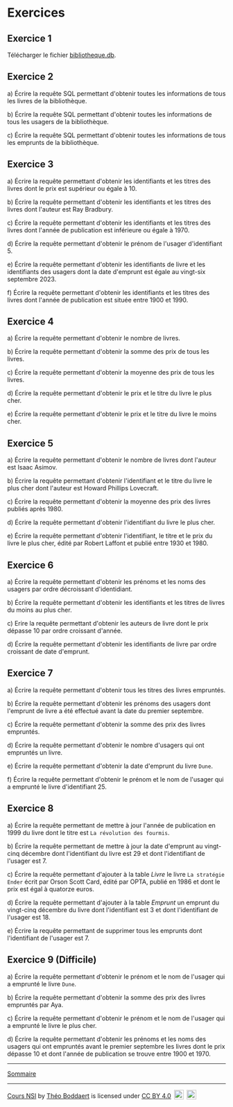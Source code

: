 # Exercices

## Exercice 1

Télécharger le fichier [bibliotheque.db](./../src/bibliotheque.db).

## Exercice 2

a) Écrire la requête SQL permettant d'obtenir toutes les informations de tous les livres de la bibliothèque.

b) Écrire la requête SQL permettant d'obtenir toutes les informations de tous les usagers de la bibliothèque.

c) Écrire la requête SQL permettant d'obtenir toutes les informations de tous les emprunts de la bibliothèque.

## Exercice 3

a) Écrire la requête permettant d'obtenir les identifiants et les titres des livres dont le prix est supérieur ou égale à 10.

b) Écrire la requête permettant d'obtenir les identifiants et les titres des livres dont l'auteur est Ray Bradbury.

c) Écrire la requête permettant d'obtenir les identifiants et les titres des livres dont l'année de publication est inférieure ou égale à 1970.

d) Écrire la requête permettant d'obtenir le prénom de l'usager d'identifiant $5$.

e) Écrire la requête permettant d'obtenir les identifiants de livre et les identifiants des usagers dont la date d'emprunt est égale au vingt-six septembre 2023.

f) Écrire la requête permettant d'obtenir les identifiants et les titres des livres dont l'année de publication est située entre 1900 et 1990.

## Exercice 4

a) Écrire la requête permettant d'obtenir le nombre de livres.

b) Écrire la requête permettant d'obtenir la somme des prix de tous les livres.

c) Écrire la requête permettant d'obtenir la moyenne des prix de tous les livres.

d) Écrire la requête permettant d'obtenir le prix et le titre du livre le plus cher.

e) Écrire la requête permettant d'obtenir le prix et le titre du livre le moins cher.

## Exercice 5

a) Écrire la requête permettant d'obtenir le nombre de livres dont l'auteur est Isaac Asimov.

b) Écrire la requête permettant d'obtenir l'identifiant et le titre du livre le plus cher dont l'auteur est Howard Phillips Lovecraft.

c) Écrire la requête permettant d'obtenir la moyenne des prix des livres publiés après 1980.

d) Écrire la requête permettant d'obtenir l'identifiant du livre le plus cher.

e) Écrire la requête permettant d'obtenir l'identifiant, le titre et le prix du livre le plus cher, édité par Robert Laffont et publié entre 1930 et 1980.

## Exercice 6

a) Écrire la requête permettant d'obtenir les prénoms et les noms des usagers par ordre décroissant d'identidiant.

b) Écrire la requête permettant d'obtenir les identifiants et les titres de livres du moins au plus cher.

c) Erire la requête permettant d'obtenir les auteurs de livre dont le prix dépasse $10$ par ordre croissant d'année.

d) Écrire la requête permettant d'obtenir les identifiants de livre par ordre croissant de date d'emprunt.

## Exercice 7

a) Écrire la requête permettant d'obtenir tous les titres des livres empruntés.

b) Écrire la requête permettant d'obtenir les prénoms des usagers dont l'emprunt de livre a été effectué avant la date du premier septembre.

c) Écrire la requête permettant d'obtenir la somme des prix des livres empruntés.

d) Écrire la requête permettant d'obtenir le nombre d'usagers qui ont empruntés un livre.

e) Écrire la requête permettant d'obtenir la date d'emprunt du livre `Dune`.

f) Écrire la requête permettant d'obtenir le prénom et le nom de l'usager qui a emprunté le livre d'identifiant $25$.

## Exercice 8

a) Écrire la requête permettant de mettre à jour l'année de publication en 1999 du livre dont le titre est `La révolution des fourmis`.

b) Écrire la requête permettant de mettre à jour la date d'emprunt au vingt-cinq décembre dont l'identifiant du livre est $29$ et dont l'identifiant de l'usager est $7$.

c) Écrire la requête permettant d'ajouter à la table $Livre$ le livre `La stratégie Ender` écrit par Orson Scott Card, édité par OPTA, publié en 1986 et dont le prix est égal à quatorze euros.

d) Écrire la requête permettant d'ajouter à la table $Emprunt$ un emprunt du vingt-cinq décembre du livre dont l'identifiant est $3$ et dont l'identifiant de l'usager est $18$.

e) Écrire la requête permettant de supprimer tous les emprunts dont l'identifiant de l'usager est $7$.

## Exercice 9 (Difficile)

a) Écrire la requête permettant d'obtenir le prénom et le nom de l'usager qui a emprunté le livre `Dune`.

b) Écrire la requête permettant d'obtenir la somme des prix des livres empruntés par Aya.

c) Écrire la requête permettant d'obtenir le prénom et le nom de l'usager qui a emprunté le livre le plus cher.

d) Écrire la requête permettant d'obtenir les prénoms et les noms des usagers qui ont empruntés avant le premier septembre les livres dont le prix dépasse $10$ et dont l'année de publication se trouve entre 1900 et 1970. 

____________

[Sommaire](./../../README.md)

___________

<p xmlns:cc="http://creativecommons.org/ns#" xmlns:dct="http://purl.org/dc/terms/"><a property="dct:title" rel="cc:attributionURL" href="https://github.com/boddaert/nsi">Cours NSI</a> by <a rel="cc:attributionURL dct:creator" property="cc:attributionName" href="https://github.com/boddaert">Théo Boddaert</a> is licensed under <a href="https://creativecommons.org/licenses/by/4.0/?ref=chooser-v1" target="_blank" rel="license noopener noreferrer" style="display:inline-block;">CC BY 4.0</a>  <img style="height:22px!important;margin-left:3px;vertical-align:text-bottom;" src="https://mirrors.creativecommons.org/presskit/icons/cc.svg?ref=chooser-v1" alt="">  <img style="height:22px!important;margin-left:3px;vertical-align:text-bottom;" src="https://mirrors.creativecommons.org/presskit/icons/by.svg?ref=chooser-v1" alt=""></p> 

